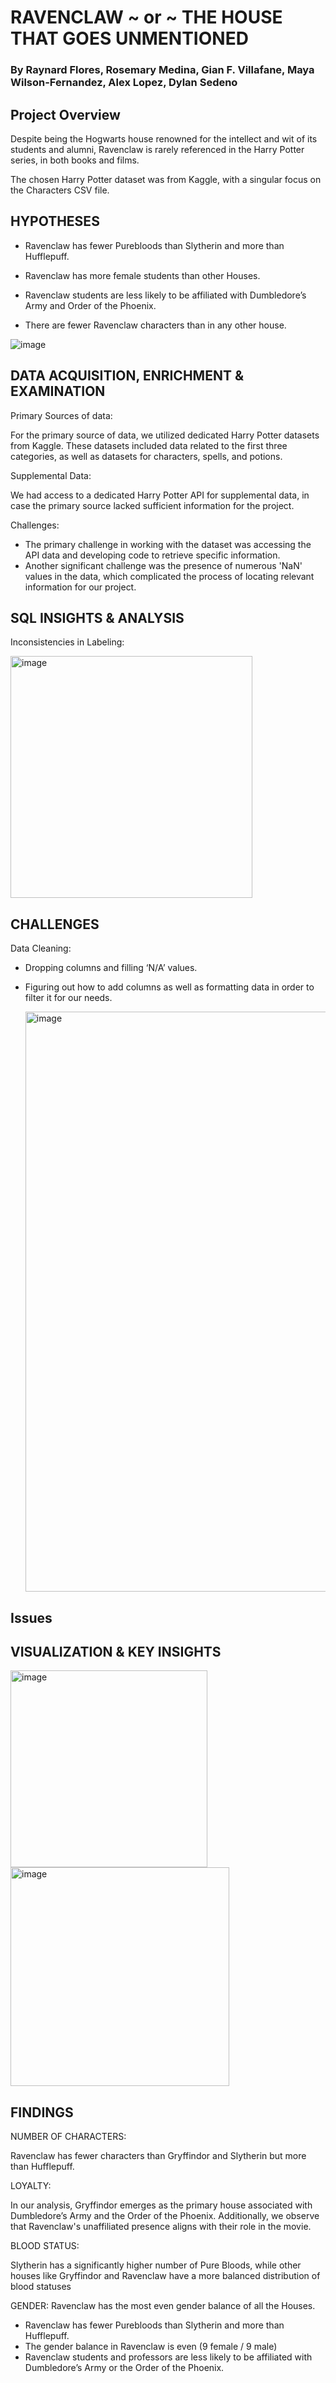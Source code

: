 # RAVENCLAW ~ or ~ THE HOUSE THAT GOES UNMENTIONED

### By Raynard Flores, Rosemary Medina, Gian F. Villafane, Maya Wilson-Fernandez, Alex Lopez, Dylan Sedeno


## Project Overview

Despite being the Hogwarts house renowned for the intellect and wit of its students and alumni, Ravenclaw is rarely referenced in the Harry Potter series, in both books and films.

The chosen Harry Potter dataset was from Kaggle, with a singular focus on the Characters CSV file. 

## HYPOTHESES

- Ravenclaw has fewer Purebloods than Slytherin and more than Hufflepuff. 

- Ravenclaw has more female students than other Houses. 

- Ravenclaw students are less likely to be affiliated with Dumbledore’s Army and Order of the Phoenix. 

- There are fewer Ravenclaw characters than in any other house. 

![image](https://github.com/DmanDSR/PROJECT_Ravenclaw/assets/48893423/b84fcea2-8ee6-4ba8-a261-e4028ba77e8d)

## DATA ACQUISITION, ENRICHMENT & EXAMINATION

Primary Sources of data:

For the primary source of data, we utilized dedicated Harry Potter datasets from Kaggle.
These datasets included data related to the first three categories, as well as datasets for characters, spells, and potions.

Supplemental Data:

We had access to a dedicated Harry Potter API for supplemental data, in case the primary source lacked sufficient information for the project.

Challenges:

- The primary challenge in working with the dataset was accessing the API data and developing code to retrieve specific information.
- Another significant challenge was the presence of numerous 'NaN' values in the data, which complicated the process of locating relevant information for our project.


## SQL INSIGHTS & ANALYSIS

Inconsistencies in Labeling:



<img width="387" alt="image" src="https://github.com/DmanDSR/PROJECT_Ravenclaw/assets/48893423/c4655a10-cef6-4e99-93c8-df655abde162">

## CHALLENGES 

Data Cleaning: 

-  Dropping columns and filling ‘N/A’ values. 
- Figuring out how to add columns as well as formatting data in order to filter it for our needs.

  <img width="928" alt="image" src="https://github.com/DmanDSR/PROJECT_Ravenclaw/assets/48893423/e6fa13ce-d00e-4970-a348-51592ae3ac63">

## Issues


## VISUALIZATION & KEY INSIGHTS


<img width="315" alt="image" src="https://github.com/DmanDSR/PROJECT_Ravenclaw/assets/48893423/74a23b60-e2a0-4fb0-b108-c88c963e7e9c">



<img width="350" alt="image" src="https://github.com/DmanDSR/PROJECT_Ravenclaw/assets/48893423/feef1de2-a7d7-4636-9a26-1fb688e1b015">



## FINDINGS

NUMBER OF CHARACTERS:

Ravenclaw has fewer characters than Gryffindor and Slytherin but more than Hufflepuff. 

LOYALTY:

In our analysis, Gryffindor emerges as the primary house associated with Dumbledore’s Army and the Order of the Phoenix. Additionally, we observe that Ravenclaw's unaffiliated presence aligns with their role in the movie.

BLOOD STATUS:

Slytherin has a significantly higher number of Pure Bloods, while other houses like Gryffindor and Ravenclaw have a more balanced distribution of blood statuses

GENDER:
Ravenclaw has the most even gender balance of all the Houses. 


- Ravenclaw has fewer Purebloods than Slytherin and more than Hufflepuff.
- The gender balance in Ravenclaw is even (9 female / 9 male) 
- Ravenclaw students and professors are less likely to be affiliated with Dumbledore’s Army or the Order of the Phoenix. 




  



